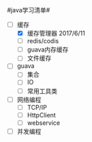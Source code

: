 #java学习清单#

- [ ] 缓存
  - [x] 缓存管理器  2017/6/11
  - [ ] redis/codis
  - [ ] guava内存缓存
  - [ ] 文件缓存
- [ ] guava
  - [ ] 集合
  - [ ] IO
  - [ ] 常用工具类
- [ ] 网络编程
  - [ ] TCP/IP
  - [ ] HttpClient
  - [ ] webservice
- [ ] 并发编程
